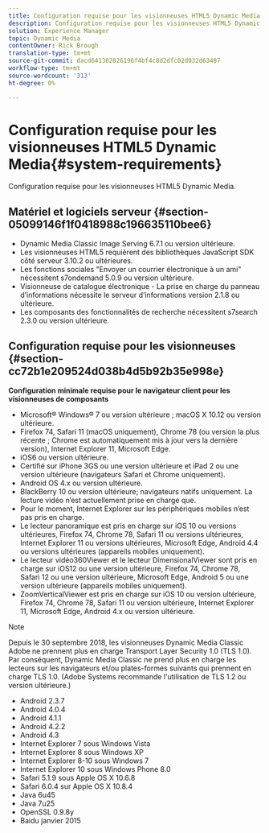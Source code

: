 ```yaml
---
title: Configuration requise pour les visionneuses HTML5 Dynamic Media
description: Configuration requise pour les visionneuses HTML5 Dynamic Media.
solution: Experience Manager
topic: Dynamic Media
contentOwner: Rick Brough
translation-type: tm+mt
source-git-commit: dacd641302826196f4bf4c8d2dfc02d032d63487
workflow-type: tm+mt
source-wordcount: '313'
ht-degree: 0%

---
```



# Configuration requise pour les visionneuses HTML5 Dynamic Media{#system-requirements}

Configuration requise pour les visionneuses HTML5 Dynamic Media.

<!-- Updated January 13, 2021 from https://wiki.corp.adobe.com/pages/viewpage.action?spaceKey=scene7qa&title=s7Viewers%2C+S7SDK%2C+S7OnDemand+Release+Notes - Contact is Sasha -->

## Matériel et logiciels serveur {#section-05099146f1f0418988c196635110bee6}

* Dynamic Media Classic Image Serving 6.7.1 ou version ultérieure.
* Les visionneuses HTML5 requièrent des bibliothèques JavaScript SDK côté serveur 3.10.2 ou ultérieures.
* Les fonctions sociales &quot;Envoyer un courrier électronique à un ami&quot; nécessitent s7ondemand 5.0.9 ou version ultérieure.
* Visionneuse de catalogue électronique - La prise en charge du panneau d’informations nécessite le serveur d’informations version 2.1.8 ou ultérieure.
* Les composants des fonctionnalités de recherche nécessitent s7search 2.3.0 ou version ultérieure.

## Configuration requise pour les visionneuses {#section-cc72b1e209524d038b4d5b92b35e998e}

**Configuration minimale requise pour le navigateur client pour les visionneuses de composants**

* Microsoft® Windows® 7 ou version ultérieure ; macOS X 10.12 ou version ultérieure.
* Firefox 74, Safari 11 (macOS uniquement), Chrome 78 (ou version la plus récente ; Chrome est automatiquement mis à jour vers la dernière version), Internet Explorer 11, Microsoft Edge.
* iOS6 ou version ultérieure.
* Certifié sur iPhone 3GS ou une version ultérieure et iPad 2 ou une version ultérieure (navigateurs Safari et Chrome uniquement).
* Android OS 4.x ou version ultérieure.
* BlackBerry 10 ou version ultérieure; navigateurs natifs uniquement. La lecture vidéo n’est actuellement prise en charge que.
* Pour le moment, Internet Explorer sur les périphériques mobiles n’est pas pris en charge.
* Le lecteur panoramique est pris en charge sur iOS 10 ou versions ultérieures, Firefox 74, Chrome 78, Safari 11 ou versions ultérieures, Internet Explorer 11 ou versions ultérieures, Microsoft Edge, Android 4.4 ou versions ultérieures (appareils mobiles uniquement).
* Le lecteur vidéo360Viewer et le lecteur DimensionalViewer sont pris en charge sur iOS12 ou une version ultérieure, Firefox 74, Chrome 78, Safari 12 ou une version ultérieure, Microsoft Edge, Android 5 ou une version ultérieure (appareils mobiles uniquement).
* ZoomVerticalViewer est pris en charge sur iOS 10 ou version ultérieure, Firefox 74, Chrome 78, Safari 11 ou version ultérieure, Internet Explorer 11, Microsoft Edge, Android 4.x ou version ultérieure.

>[!NOTE]
>
>Depuis le 30 septembre 2018, les visionneuses Dynamic Media Classic Adobe ne prennent plus en charge Transport Layer Security 1.0 (TLS 1.0). Par conséquent, Dynamic Media Classic ne prend plus en charge les lecteurs sur les navigateurs et/ou plates-formes suivants qui prennent en charge TLS 1.0. (Adobe Systems recommande l&#39;utilisation de TLS 1.2 ou version ultérieure.)

* Android 2.3.7
* Android 4.0.4
* Android 4.1.1
* Android 4.2.2
* Android 4.3
* Internet Explorer 7 sous Windows Vista
* Internet Explorer 8 sous Windows XP
* Internet Explorer 8-10 sous Windows 7
* Internet Explorer 10 sous Windows Phone 8.0
* Safari 5.1.9 sous Apple OS X 10.6.8
* Safari 6.0.4 sur Apple OS X 10.8.4
* Java 6u45
* Java 7u25
* OpenSSL 0.9.8y
* Baidu janvier 2015

<!-- 

>[!NOTE]
>
>FLASH VIEWERS END-OF-LIFE—Effective January 31, 2017, Adobe Scene7 Publishing System officially ended support for the Flash viewer platform. For more information about this important change, see the following FAQ website:

[https://docs.adobe.com/content/docs/en/aem/6-1/administer/integration/marketing-cloud/scene7/flash-eol.html](https://docs.adobe.com/content/docs/en/aem/6-1/administer/integration/marketing-cloud/scene7/flash-eol.html).  

-->
